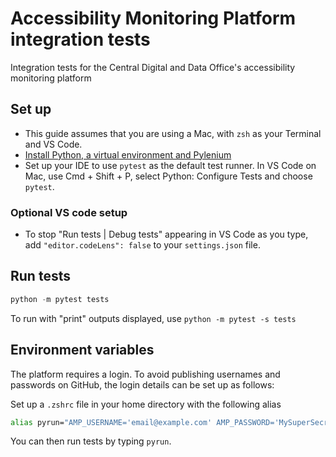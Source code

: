 # Accessibility Monitoring Platform integration tests

Integration tests for the Central Digital and Data Office's accessibility monitoring platform

## Set up

* This guide assumes that you are using a Mac, with `zsh` as your Terminal and VS Code.
* [Install Python, a virtual environment and Pylenium](https://docs.pylenium.io/getting-started/virtual-environments)
* Set up your IDE to use `pytest` as the default test runner. In VS Code on Mac, use Cmd + Shift + P, select Python: Configure Tests and choose `pytest`.

### Optional VS code setup

* To stop "Run tests | Debug tests" appearing in VS Code as you type, add `"editor.codeLens": false` to your `settings.json` file.

## Run tests

```python
python -m pytest tests
```

To run with "print" outputs displayed, use `python -m pytest -s tests`

## Environment variables

The platform requires a login. To avoid publishing usernames and passwords on GitHub, the login details can be set up as follows:

Set up a `.zshrc` file in your home directory with the following alias

```zsh
alias pyrun="AMP_USERNAME='email@example.com' AMP_PASSWORD='MySuperSecretPassword' python -m pytest -s tests"
```

You can then run tests by typing `pyrun`.